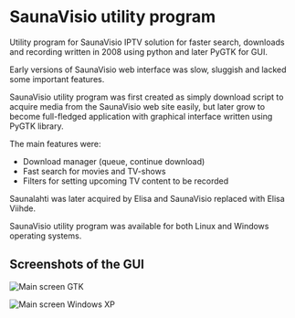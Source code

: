 # SaunaVisio utility program

Utility program for SaunaVisio IPTV solution for faster search, downloads and recording written in 2008 using python and later PyGTK for GUI.

Early versions of SaunaVisio web interface was slow, sluggish and lacked some important features.

SaunaVisio utility program was first created as simply download script to acquire media from the SaunaVisio web site easily, but later grow to become full-fledged application with graphical interface written using PyGTK library.

The main features were:
* Download manager (queue, continue download)
* Fast search for movies and TV-shows
* Filters for setting upcoming TV content to be recorded

Saunalahti was later acquired by Elisa and SaunaVisio replaced with Elisa Viihde.

SaunaVisio utility program was available for both Linux and Windows operating systems.

## Screenshots of the GUI

![Main screen GTK](https://raw.githubusercontent.com/ighea/saunavisio-utility-program/master/screenshots/gui.png)

![Main screen Windows XP](https://raw.githubusercontent.com/ighea/saunavisio-utility-program/master/screenshots/gui-win.png)
